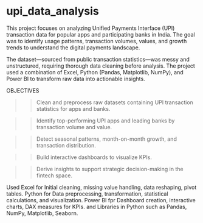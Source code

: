 # upi_data_analysis
This project focuses on analyzing Unified Payments Interface (UPI) transaction data for popular apps and participating banks in India. The goal was to identify usage patterns, transaction volumes, values, and growth trends to understand the digital payments landscape.

The dataset—sourced from public transaction statistics—was messy and unstructured, requiring thorough data cleaning before analysis. The project used a combination of Excel, Python (Pandas, Matplotlib, NumPy), and Power BI to transform raw data into actionable insights.

OBJECTIVES

>> Clean and preprocess raw datasets containing UPI transaction statistics for apps and banks.

>> Identify top-performing UPI apps and leading banks by transaction volume and value.

>> Detect seasonal patterns, month-on-month growth, and transaction distribution.

>> Build interactive dashboards to visualize KPIs.

>> Derive insights to support strategic decision-making in the fintech space.

Used Excel for Initial cleaning, missing value handling, data reshaping, pivot tables.
Python for Data preprocessing, transformation, statistical calculations, and visualization.
Power BI fpr Dashboard creation, interactive charts, DAX measures for KPIs.
and Libraries in Python such as Pandas, NumPy, Matplotlib, Seaborn.
